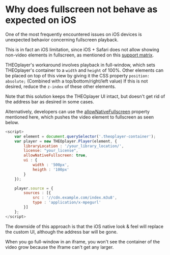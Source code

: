 # Why does fullscreen not behave as expected on iOS

One of the most frequently encountered issues on iOS devices is unexpected behavior concerning fullscreen playback.

This is in fact an iOS limitation, since iOS + Safari does not allow showing non-video elements in fullscreen, as mentioned on this [support matrix](https://caniuse.com/#feat=fullscreen).

THEOplayer's workaround involves playback in full-window, which sets THEOplayer's container to a `width` and `height` of 100%. Other elements can be placed on top of this view by giving it the CSS property `position: absolute;` (Combined with a top/bottom/right/left value) If this is not desired, reduce the `z-index` of these other elements.

Note that this solution keeps the THEOplayer UI intact, but doesn't get rid of the address bar as desired in some cases.

Alternatively, developers can use the [allowNativeFullscreen](pathname:///theoplayer/v10/api-reference/web/interfaces/PlayerConfiguration.html#allowNativeFullscreen) property mentioned here, which pushes the video element to fullscreen as seen below.

```js
<script>
    var element = document.querySelector('.theoplayer-container');
    var player = new THEOplayer.Player(element, {
        libraryLocation : '/your_library_location/',
        license: "your_license",
        allowNativeFullscreen: true,
        ui : {
            width : '500px',
            heigth : '100px'
        }
    });

    player.source = {
        sources : [{
            src : '//cdn.example.com/index.m3u8',
            type : 'application/x-mpegurl'
        }]
    };
</script>
```

The downside of this approach is that the iOS native look & feel will replace the custom UI, although the address bar will be gone.

When you go full-window in an iframe, you won't see the container of the video grow because the iframe can't get any larger.
